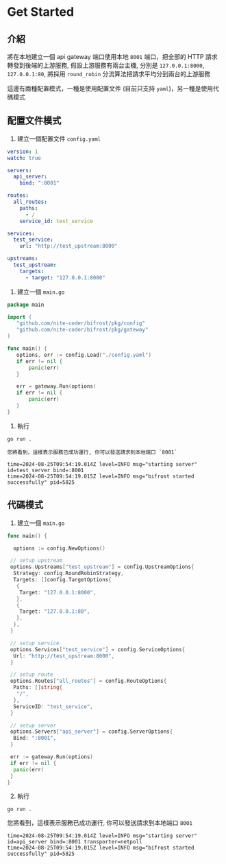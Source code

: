 # Get Started

## 介紹

將在本地建立一個 api gateway 端口使用本地 `8001` 端口，把全部的 HTTP 請求轉發到後端的上游服務, 假設上游服務有兩台主機, 分別是 `127.0.0.1:8000`, `127.0.0.1:80`, 將採用 `round_robin` 分流算法把請求平均分到兩台的上游服務

這邊有兩種配置模式，一種是使用配置文件 (目前只支持 `yaml`)，另一種是使用代碼模式

## 配置文件模式

1. 建立一個配置文件 `config.yaml`

```yaml
version: 1
watch: true

servers:
  api_server:
    bind: ":8001"

routes:
  all_routes:
    paths:
      - /
    service_id: test_service

services:
  test_service:
    url: "http://test_upstream:8000"

upstreams:
  test_upstream:
    targets:
      - target: "127.0.0.1:8000"
```

1. 建立一個 `main.go`

 ```Go
package main

import (
	"github.com/nite-coder/bifrost/pkg/config"
	"github.com/nite-coder/bifrost/pkg/gateway"
)

func main() {
	options, err := config.Load("./config.yaml")
	if err != nil {
		panic(err)
	}

	err = gateway.Run(options)
	if err != nil {
		panic(err)
	}
}
 ```

1. 執行

 ```shell
 go run .
 ```

	您將看到，這樣表示服務已成功運行, 你可以發送請求到本地端口 `8001`
 ```shell
 time=2024-08-25T09:54:19.014Z level=INFO msg="starting server" id=test_server bind=:8001
 time=2024-08-25T09:54:19.015Z level=INFO msg="bifrost started successfully" pid=5825
 ```

## 代碼模式

1. 建立一個 `main.go`

```Go
func main() {

  options := config.NewOptions()

 // setup upstream
 options.Upstreams["test_upstream"] = config.UpstreamOptions{
  Strategy: config.RoundRobinStrategy,
  Targets: []config.TargetOptions{
   {
    Target: "127.0.0.1:8000",
   },
   {
    Target: "127.0.0.1:80",
   },
  },
 }

 // setup service
 options.Services["test_service"] = config.ServiceOptions{
  Url: "http://test_upstream:8000",
 }

 // setup route
 options.Routes["all_routes"] = config.RouteOptions{
  Paths: []string{
   "/",
  },
  ServiceID: "test_service",
 }

 // setup server
 options.Servers["api_server"] = config.ServerOptions{
  Bind: ":8001",
 }

 err := gateway.Run(options)
 if err != nil {
  panic(err)
 }
}
```

2. 執行

```shell
go run .
```

您將看到，這樣表示服務已成功運行, 你可以發送請求到本地端口 `8001`

```shell
time=2024-08-25T09:54:19.014Z level=INFO msg="starting server" id=api_server bind=:8001 transporter=netpoll
time=2024-08-25T09:54:19.015Z level=INFO msg="bifrost started successfully" pid=5825
```
